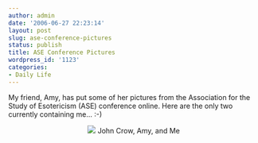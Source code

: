 ```yaml
---
author: admin
date: '2006-06-27 22:23:14'
layout: post
slug: ase-conference-pictures
status: publish
title: ASE Conference Pictures
wordpress_id: '1123'
categories:
- Daily Life
---
```

My friend, Amy, has put some of her pictures from the Association for the Study of Esotericism (ASE) conference online. Here are the only two currently containing me... :-)

<p align="center"><a href="http://www.flickr.com/photos/28512740@N00/176551990/"><img src="http://static.flickr.com/67/176551990_f58c20d523.jpg" /></a>
John Crow, Amy, and Me
